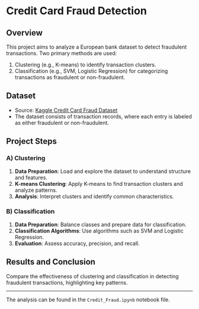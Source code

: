 # Credit Card Fraud Detection

## Overview
This project aims to analyze a European bank dataset to detect fraudulent transactions. Two primary methods are used:
1. Clustering (e.g., K-means) to identify transaction clusters.
2. Classification (e.g., SVM, Logistic Regression) for categorizing transactions as fraudulent or non-fraudulent.

## Dataset
- Source: [Kaggle Credit Card Fraud Dataset](https://www.kaggle.com/datasets)
- The dataset consists of transaction records, where each entry is labeled as either fraudulent or non-fraudulent.

## Project Steps

### A) Clustering
1. **Data Preparation**: Load and explore the dataset to understand structure and features.
2. **K-means Clustering**: Apply K-means to find transaction clusters and analyze patterns.
3. **Analysis**: Interpret clusters and identify common characteristics.

### B) Classification
1. **Data Preparation**: Balance classes and prepare data for classification.
2. **Classification Algorithms**: Use algorithms such as SVM and Logistic Regression.
3. **Evaluation**: Assess accuracy, precision, and recall.

## Results and Conclusion
Compare the effectiveness of clustering and classification in detecting fraudulent transactions, highlighting key patterns.

---

The analysis can be found in the `Credit_Fraud.ipynb` notebook file.
